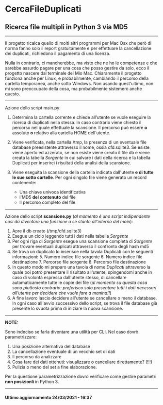# CercaFileDuplicati
## Ricerca file multipli in Python 3 via MD5
***

Il progetto ricalca quello di molti altri programmi per Mac Osx che però di norma fanno solo il report gratuitamente e per effettuare la cancellazione dei duplicati, richiedono il pagamento di una licenza.

Nulla in contrario, ci mancherebbe, ma visto che ne ho le competenze e che sarebbe assurdo pagare per una cosa che posso gestire da solo, ecco il progetto nascere dal terminale del Mio Mac. Chiaramente il progetto funziona anche per Linux, e probabilmente, cambiando il percorso della cartella temporanea, anche sotto Windows. Non usando quest'ultimo, non mi sono preoccupato della cosa, ma probabilmente sistemerò anche questo.

***

Azione dello script main.py:

1. Determina la cartella corrente e chiede all'utente se vuole eseguire la ricerca di duplicati nella stessa. In caso contrario viene chiesto il percorso nel quale effettuale la scansione. Il percorso può essere **o** assoluto **o** relativo alla cartella HOME dell'utente.
2. Viene verificata, nella cartella /tmp, la presenza di un eventuale file database preesistente attraverso il nome, ossia cfd.sqlite3. Se esiste viene aperto ed azzerato, se non esiste viene creato il file db e viene creata la tabella *Sorgente* in cui salvare i dati della ricerca e la tabella Duplicati per inserirci i risultati della analisi della scansione.
3. Viene eseguita la scansione della cartella indicata dall'utente **e di tutte le sue sotto cartelle**. Per ogni singolo file viene generato un record contenente:

	 - Una chiave univoca identificativa
	 - l'MD5 **del contenuto** del file
	 - Il percorso completo del file.

***

Azione dello script **scansione.py** (*al momento è uno script indipendente così da diventare una funzione a se stante all'interno del main*):

1. Apre il db creato (/tmp/cfd.sqlite3)
2. Esegue un ciclo leggendo tutti i dati nella tabella *Sorgente*
3. Per ogni riga di *Sorgente* esegue una scansione completa di *Sorgente* per trovare eventuali duplicati attraverso il confronto degli hash md5
4. Se trova un duplicato lo inserisce nella tavola Duplicati con le seguenti informazioni:
	5. Numero indice file sorgente
	6. Numero indice file destinazione
	7. Percorso file sorgente
	8. Percorso file destinazione
5. In questo modo mi preparo una tavola di nome *Duplicati* attraverso la quale poi potrò presentare il risultato all'utente, spingendomi anche in caso di volontà espressa dall'utente stesso, di cancellare automaticamente tutte le copie dei file (*al momento su questa cosa sono piuttosto contrario: preferisco solo presentare tutti i dati necessari all'utente per decidere che vuole fare a manina!!*)
6. A fine lavoro lascio decidere all'utente se cancellare o meno il database. In ogni caso all'avvio successivo dello script, se trova il file database già presente lo svuota prima di iniziare la nuova scansione.

***

**NOTE:**

Sono indeciso se farla diventare una utilità per CLI. Nel caso dovrò parametrizzare:

1. Una posizione alternativa del database
2. La cancellazione eventuale di un vecchio set di dati
3. Il percorso da analizzare
4. Cosa fare dei dati ottenuti: visualizzare o cancellare direttamente? (!!!)
5. Pulizia o meno del set a fine elaborazione.

Per la questione parametrizzazione dovrò verificare come gestire parametri **non posizionli** in Python 3.

***

#### Ultimo aggiornamento 24/03/2021 - 16:37
